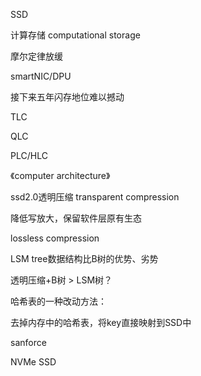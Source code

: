 SSD

计算存储 computational storage

摩尔定律放缓

smartNIC/DPU

接下来五年闪存地位难以撼动

TLC

QLC

PLC/HLC

《computer architecture》

ssd2.0透明压缩 transparent  compression

降低写放大，保留软件层原有生态

lossless compression

LSM tree数据结构比B树的优势、劣势

透明压缩+B树  > LSM树？

哈希表的一种改动方法：

去掉内存中的哈希表，将key直接映射到SSD中

sanforce

NVMe SSD